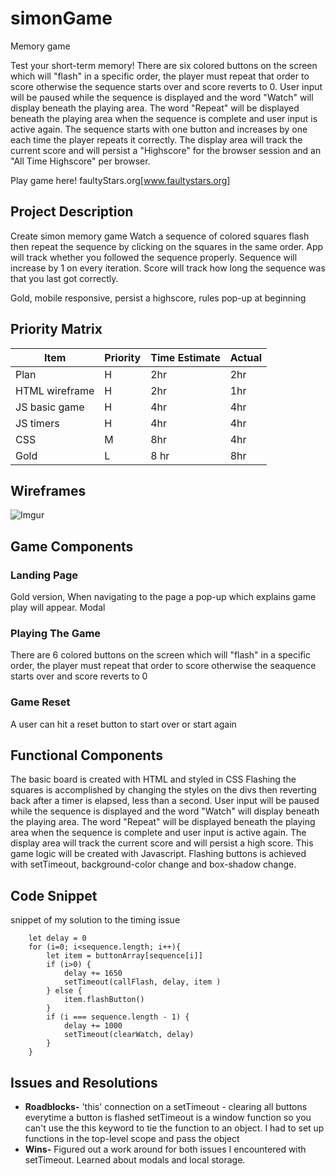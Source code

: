 # simonGame

Memory game

Test your short-term memory!
There are six colored buttons on the screen which will "flash" in a specific order, the player must repeat that order to score otherwise the sequence starts over and score reverts to 0. User input will be paused while the sequence is displayed and the word "Watch" will display beneath the playing area. The word "Repeat" will be displayed beneath the playing area when the sequence is complete and user input is active again. The sequence starts with one button and increases by one each time the player repeats it correctly. The display area will track the current score and will persist a "Highscore" for the browser session and an "All Time Highscore" per browser.

Play game here! faultyStars.org[www.faultystars.org]

## Project Description

Create simon memory game
Watch a sequence of colored squares flash then repeat the sequence by clicking on the squares in the same order. App will track whether you followed the sequence properly. Sequence will increase by 1 on every iteration. Score will track how long the sequence was that you last got correctly.

Gold, mobile responsive, persist a highscore, rules pop-up at beginning

## Priority Matrix

| Item           | Priority | Time Estimate | Actual |
| -------------- | -------- | ------------- | ------ |
| Plan           | H        | 2hr           | 2hr    |
| HTML wireframe | H        | 2hr           | 1hr    |
| JS basic game  | H        | 4hr           | 4hr    |
| JS timers      | H        | 4hr           | 4hr    |
| CSS            | M        | 8hr           | 4hr    |
| Gold           | L        | 8 hr          | 8hr    |

## Wireframes

![Imgur](https://i.imgur.com/RAi30s5.png?1)

## Game Components

### Landing Page

Gold version, When navigating to the page a pop-up which explains game play will appear. Modal

### Playing The Game

There are 6 colored buttons on the screen which will "flash" in a specific order, the player must repeat that order to score otherwise the seaquence starts over and score reverts to 0

### Game Reset

A user can hit a reset button to start over or start again

## Functional Components

The basic board is created with HTML and styled in CSS
Flashing the squares is accomplished by changing the styles on the divs then reverting back after a timer is elapsed, less than a second. User input will be paused while the sequence is displayed and the word "Watch" will display beneath the playing area. The word "Repeat" will be displayed beneath the playing area when the sequence is complete and user input is active again. The display area will track the current score and will persist a high score. This game logic will be created with Javascript.
Flashing buttons is achieved with setTimeout, background-color change and box-shadow change.

## Code Snippet

snippet of my solution to the timing issue

```
    let delay = 0
    for (i=0; i<sequence.length; i++){
        let item = buttonArray[sequence[i]]
        if (i>0) {
            delay += 1650
            setTimeout(callFlash, delay, item )
        } else {
            item.flashButton()
        }
        if (i === sequence.length - 1) {
            delay += 1000
            setTimeout(clearWatch, delay)
        }
    }
```

## Issues and Resolutions

- **Roadblocks-**
  'this' connection on a setTimeout - clearing all buttons everytime a button is flashed
  setTimeout is a window function so you can't use the this keyword to tie the function to an object. I had to set up functions in the top-level scope and pass the object
- **Wins-**
  Figured out a work around for both issues I encountered with setTimeout.
  Learned about modals and local storage.
